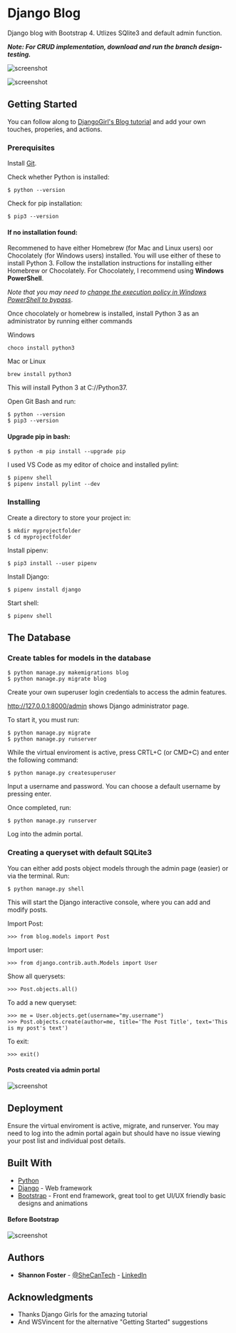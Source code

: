 # Django Blog

Django blog with Bootstrap 4. Utlizes SQlite3 and default admin function.

*__Note: For CRUD implementation, download and run the branch design-testing.__*

![screenshot](https://github.com/ShannonCanTech/Django-Blog/blob/master/blog/static/images/home_page_screenshot.png)

![screenshot](https://github.com/ShannonCanTech/Django-Blog/blob/master/blog/static/images/home_page_screenshot.png)

## Getting Started

You can follow along to [DjangoGirl's Blog tutorial](https://tutorial.djangogirls.org/en/) and add your own touches, properies, and actions.

### Prerequisites

Install [Git](https://git-scm.com/downloads).

Check whether Python is installed:
```
$ python --version
```
Check for pip installation:
```
$ pip3 --version
```
#### If no installation found:
Recommened to have either Homebrew (for Mac and Linux users) oor Chocolately (for Windows users) installed. You will use either of these to install Python 3. Follow the installation instructions for installing either Homebrew or Chocolately. For Chocolately, I recommend using __Windows PowerShell__.

*Note that you may need to [change the execution policy in Windows PowerShell to bypass](https://docs.microsoft.com/en-us/powershell/module/microsoft.powershell.security/set-executionpolicy?view=powershell-6)*.

Once chocolately or homebrew is installed, install Python 3 as an administrator by running either commands

Windows

```
choco install python3
```

Mac or Linux

```
brew install python3
```

This will install Python 3 at C://Python37.

Open Git Bash and run:
```
$ python --version
$ pip3 --version
```

#### Upgrade pip in bash:
```
$ python -m pip install --upgrade pip
```

I used VS Code as my editor of choice and installed pylint:
```
$ pipenv shell
$ pipenv install pylint --dev
```

### Installing

Create a directory to store your project in:
```
$ mkdir myprojectfolder
$ cd myprojectfolder
```
Install pipenv:
```
$ pip3 install --user pipenv
```
Install Django:
```
$ pipenv install django
```
Start shell:
```
$ pipenv shell
```

## The Database

### Create tables for models in the database
```
$ python manage.py makemigrations blog
$ python manage.py migrate blog
```

Create your own superuser login credentials to access the admin features.

http://127.0.0.1:8000/admin shows Django administrator page.

To start it, you must run:
```
$ python manage.py migrate
$ python manage.py runserver
```
While the virtual enviroment is active, press CRTL+C (or CMD+C) and enter the following command:
```
$ python manage.py createsuperuser
```
Input a username and password. You can choose a default username by pressing enter.

Once completed, run:
```
$ python manage.py runserver
```
Log into the admin portal.

### Creating a queryset with default SQLite3

You can either add posts object models through the admin page (easier) or via the terminal. Run:
```
$ python manage.py shell
```
This will start the Django interactive console, where you can add and modify posts.

Import Post:
```
>>> from blog.models import Post
```
Import user:
```
>>> from django.contrib.auth.Models import User
```
Show all querysets:
```
>>> Post.objects.all()
```
To add a new queryset:
```
>>> me = User.objects.get(username="my.username")
>>> Post.objects.create(author=me, title='The Post Title', text='This is my post's text')
```
To exit:
```
>>> exit()
```

#### Posts created via admin portal
![screenshot](https://github.com/ShannonCanTech/Django-Blog/blob/master/blog/static/images/admin_page_screenshot.png)

## Deployment

Ensure the virtual enviroment is active, migrate, and runserver. You may need to log into the admin portal again but should have no issue viewing your post list and individual post details.

## Built With

* [Python](https://docs.python.org/)
* [Django](https://docs.djangoproject.com/en/2.1/) - Web framework
* [Bootstrap](https://getbootstrap.com/docs/4.2/getting-started/introduction/) - Front end framework, great tool to get UI/UX friendly basic designs and animations

#### Before Bootstrap
![screenshot](https://github.com/ShannonCanTech/Django-Blog/blob/master/blog/static/images/home_page_progess_screenshot.png)

## Authors

* **Shannon Foster** - [@SheCanTech](https://twitter.com/@SheCanTech) - [LinkedIn](https://Linkedin.com/in/SheCanTech)


## Acknowledgments

* Thanks Django Girls for the amazing tutorial
* And WSVincent for the alternative "Getting Started" suggestions
